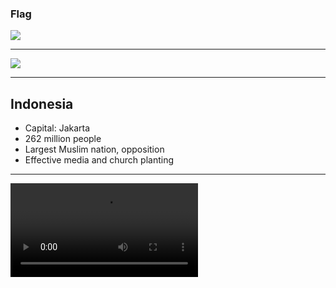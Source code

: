 ### Flag

![](https://upload.wikimedia.org/wikipedia/commons/9/9f/Flag_of_Indonesia.svg)

---

![](https://upload.wikimedia.org/wikipedia/commons/0/05/Indonesia_%28orthographic_projection%29.svg)

---

## Indonesia

- Capital: Jakarta
- 262 million people
- Largest Muslim nation, opposition
- Effective media and church planting

---

![](https://storage.cloud.google.com/prayer-videos/country/indonesia.mp4)
